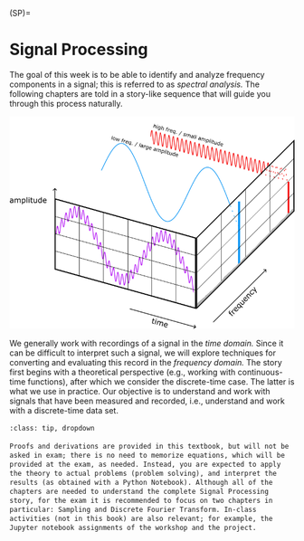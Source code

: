 (SP)=
# Signal Processing

The goal of this week is to be able to identify and analyze frequency components in a signal; this is referred to as _spectral analysis._ The following chapters are told in a story-like sequence that will guide you through this process naturally.

![Time and frequency domain](./figs/fft_illustration.png "Time and frequency domain")

We generally work with recordings of a signal in the _time domain._ Since it can be difficult to interpret such a signal, we will explore techniques for converting and evaluating this record in the _frequency domain._ The story first begins with a theoretical perspective (e.g., working with continuous-time functions), after which we consider the discrete-time case. The latter is what we use in practice. Our objective is to understand and work with signals that have been measured and recorded, i.e., understand and work with a discrete-time data set.

```{admonition} MUDE Exam Information
:class: tip, dropdown

Proofs and derivations are provided in this textbook, but will not be asked in exam; there is no need to memorize equations, which will be provided at the exam, as needed. Instead, you are expected to apply the theory to actual problems (problem solving), and interpret the results (as obtained with a Python Notebook). Although all of the chapters are needed to understand the complete Signal Processing story, for the exam it is recommended to focus on two chapters in particular: Sampling and Discrete Fourier Transform. In-class activities (not in this book) are also relevant; for example, the Jupyter notebook assignments of the workshop and the project.
```